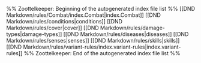 %% Zoottelkeeper: Beginning of the autogenerated index file list  %%
 [[DND Markdown/rules/Combat/index.Combat|index.Combat]]
 [[DND Markdown/rules/conditions|conditions]]
 [[DND Markdown/rules/cover|cover]]
 [[DND Markdown/rules/damage-types|damage-types]]
 [[DND Markdown/rules/diseases|diseases]]
 [[DND Markdown/rules/senses|senses]]
 [[DND Markdown/rules/skills|skills]]
 [[DND Markdown/rules/variant-rules/index.variant-rules|index.variant-rules]]
%% Zoottelkeeper: End of the autogenerated index file list  %%
